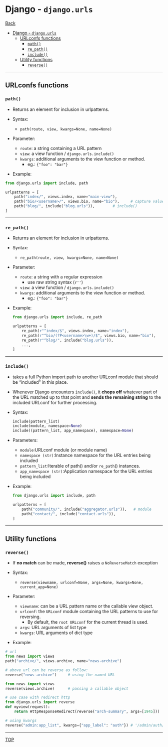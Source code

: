 # Django - `django.urls`

[Back](../index.md)

- [Django - `django.urls`](#django---djangourls)
  - [URLconfs functions](#urlconfs-functions)
    - [`path()`](#path)
    - [`re_path()`](#re_path)
    - [`include()`](#include)
  - [Utility functions](#utility-functions)
    - [`reverse()`](#reverse)

---

## URLconfs functions

### `path()`

- Returns an element for inclusion in urlpatterns.

- Syntax:

  - `path(route, view, kwargs=None, name=None)`

- Parameter:

  - `route`: a string containing a URL pattern
  - `view`: a view function / `django.urls.include()`
  - `kwargs`: additional arguments to the view function or method.
    - eg.: `{"foo": "bar"}`

- Example:

```py
from django.urls import include, path

urlpatterns = [
    path("index/", views.index, name="main-view"),
    path("bio/<username>/", views.bio, name="bio"),     # capture value passed to view
    path("blog/", include("blog.urls")),        # include()
]
```

---

### `re_path()`

- Returns an element for inclusion in urlpatterns.

- Syntax:

  - `re_path(route, view, kwargs=None, name=None)`

- Parameter:

  - `route`: a string with a regular expression
    - use raw string syntax (`r''`)
  - `view`: a view function / `django.urls.include()`
  - `kwargs`: additional arguments to the view function or method.
    - eg.: `{"foo": "bar"}`

- Example:

  ```py
  from django.urls import include, re_path

  urlpatterns = [
      re_path(r"^index/$", views.index, name="index"),
      re_path(r"^bio/(?P<username>\w+)/$", views.bio, name="bio"),
      re_path(r"^blog/", include("blog.urls")),
      ...,
  ]
  ```

---

### `include()`

- takes a full Python import path to another URLconf module that should be “included” in this place.

- Whenever Django encounters `include()`, it **chops off** whatever part of the URL matched up to that point and **sends the remaining string** to the included URLconf for further processing.

- Syntax:

  ```py
  include(pattern_list)
  include(module, namespace=None)
  include((pattern_list, app_namespace), namespace=None)
  ```

- Parameters:

  - `module`:URLconf module (or module name)
  - `namespace (str)`:Instance namespace for the URL entries being included
  - `pattern_list`:Iterable of path() and/or `re_path`() instances.
  - `app_namespace (str)`:Application namespace for the URL entries being included

- Example:

  ```py
  from django.urls import include, path

  urlpatterns = [
      path("community/", include("aggregator.urls")),   # module
      path("contact/", include("contact.urls")),
  ]
  ```

---

## Utility functions

### `reverse()`

- If **no match** can be made, **reverse()** raises a `NoReverseMatch` exception

- Syntax:

  - `reverse(viewname, urlconf=None, args=None, kwargs=None, current_app=None)`

- Parameter:

  - `viewname`: can be a URL pattern name or the callable view object.
  - `urlconf`: the `URLconf` module containing the URL patterns to use for reversing.
    - By default, the `root URLconf` for the current thread is used.
  - `args`: URL arguments of list type
  - `kwargs`: URL arguments of dict type

- Example:

```py
# url
from news import views
path("archive/", views.archive, name="news-archive")

# above url can be reverse as follow:
reverse("news-archive")     # using the named URL

from news import views
reverse(views.archive)      # passing a callable object

# use case with redirect http
from django.urls import reverse
def myview(request):
    return HttpResponseRedirect(reverse("arch-summary", args=[1945]))   # using args to pass value

# using kwargs
reverse("admin:app_list", kwargs={"app_label": "auth"}) # '/admin/auth/'

```

---

[TOP](#django---djangourls)
